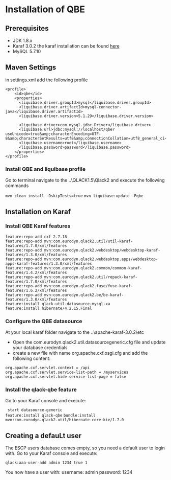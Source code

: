 # Installation of QBE 

## Prerequisites

* JDK 1.8.x
* Karaf 3.0.2   the karaf installation can be found [here](https://archive.apache.org/dist/karaf/3.0.2/)
* MySQL 5.7.10


## Maven Settings
in settings.xml add  the following profile

```
<profile>
    <id>qbe</id>
    <properties>
      <liquibase.driver.groupId>mysql</liquibase.driver.groupId>
      <liquibase.driver.artifactId>mysql-connector-java</liquibase.driver.artifactId>
      <liquibase.driver.version>5.1.29</liquibase.driver.version>

      <liquibase.driver>com.mysql.jdbc.Driver</liquibase.driver>
      <liquibase.url>jdbc:mysql://localhost/qbe?useUnicode=true&amp;characterEncoding=UTF-8&amp;characterSetResults=utf8&amp;connectionCollation=utf8_general_ci</liquibase.url>
      <liquibase.username>root</liquibase.username>
      <liquibase.password>password</liquibase.password>
    </properties>
</profile>
```
### Install QBE and liquibase profile

Go to terminal navigate to the ..\QLACK1.5\Qlack2 and execute the following commands

`mvn clean install -DskipTests=true`
`mvn liquibase:update -Pqbe`

## Installation on Karaf

### Install QBE Karaf features

`feature:repo-add cxf 2.7.18` <br>
`feature:repo-add mvn:com.eurodyn.qlack2.util/util-karaf-features/1.7.0/xml/features`<br> 
`feature:repo-add mvn:com.eurodyn.qlack2.webdesktop/webdesktop-karaf-features/1.3.0/xml/features`<br>
`feature:repo-add mvn:com.eurodyn.qlack2.webdesktop.apps/webdesktop-apps-karaf-features/1.3.0/xml/features`<br>
`feature:repo-add mvn:com.eurodyn.qlack2.common/common-karaf-features/1.4.2/xml/features`<br>
`feature:repo-add mvn:com.eurodyn.qlack2.util/repack-karaf-features/1.7.0/xml/features`<br>
`feature:repo-add mvn:com.eurodyn.qlack2.fuse/fuse-karaf-features/1.6.2/xml/features`<br>
`feature:repo-add mvn:com.eurodyn.qlack2.be/be-karaf-features/1.3.0/xml/features`<br>
`feature:install qlack-util-datasource-mysql-xa`<br>
`feature:install hibernate/4.2.15.Final`<br>
### Configure the QBE datasource
At your local karaf folder navigate to the ..\apache-karaf-3.0.2\etc

* Open  the com.eurodyn.qlack2.util.datasourcegeneric.cfg file and update your database credentials 
* create a new file with name org.apache.cxf.osgi.cfg and add the following content:

`org.apache.cxf.servlet.context = /api`<br>
`org.apache.cxf.servlet.service-list-path = /myservices`<br>
`org.apache.cxf.servlet.hide-service-list-page = false`<br>

### Install the qlack-qbe feature
 Go to your Karaf console and execute: 
 
` start datasource-generic`<br>
`feature:install qlack-qbe`
`bundle:install mvn:com.eurodyn.qlack2.util/hibernate-core-kie/1.7.0`

## Creating a defauLt user

The ESCP users database comes empty, so you need a default user to login with.
Go to your Karaf console and execute:

    qlack:aaa-user-add admin 1234 true 1

You now have a user with:
username: admin
password: 1234



